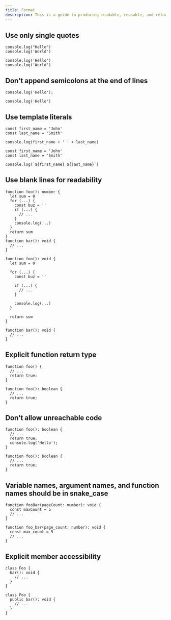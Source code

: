 ```yaml
---
title: Format
description: This is a guide to producing readable, reusable, and refactorable software for TypeScript.
---
```


## Use only single quotes

```ts::Bad
console.log("Hello")
console.log('World')
```

```ts::Good
console.log('Hello')
console.log('World')
```

## Don't append semicolons at the end of lines

```ts::General
console.log('Hello');
```

```ts::Our Style
console.log('Hello')
```

## Use template literals

```ts:Old-fashioned
const first_name = 'John'
const last_name = 'Smith'

console.log(first_name + ' ' + last_name)
```

```ts:Good
const first_name = 'John'
const last_name = 'Smith'

console.log(`${first_name} ${last_name}`)
```

## Use blank lines for readability

```ts:Bad
function foo(): number {
  let sum = 0
  for (...) {
    const buz = ''
    if (...) {
      // ...
    }
    console.log(...)
  }
  return sum
}
function bar(): void {
  // ...
}
```

```ts:Good
function foo(): void {
  let sum = 0

  for (...) {
    const buz = ''

    if (...) {
      // ...
    }

    console.log(...)
  }

  return sum
}

function bar(): void {
  // ...
}
```

## Explicit function return type

```ts::Bad
function foo() {
  // ...
  return true;
}
```

```ts::Good
function foo(): boolean {
  // ...
  return true;
}
```

## Don't allow unreachable code

```ts::Bad
function foo(): boolean {
  // ...
  return true;
  console.log('Hello');
}
```

```ts::Good
function foo(): boolean {
  // ...
  return true;
}
```

## Variable names, argument names, and function names should be in snake_case

```ts::General
function fooBar(pageCount: number): void {
  const maxCount = 5
  // ...
}
```

```ts::Our Style
function foo_bar(page_count: number): void {
  const max_count = 5
  // ...
}
```

## Explicit member accessibility

```ts::Bad
class Foo {
  bar(): void {
    // ...
  }
}
```

```ts::Good
class Foo {
  public bar(): void {
    // ...
  }
}
```
